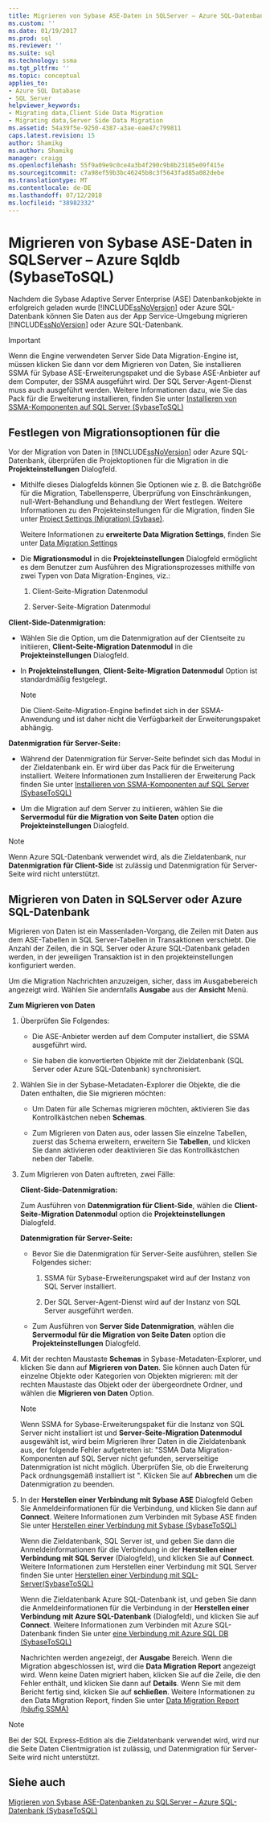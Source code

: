 ```yaml
---
title: Migrieren von Sybase ASE-Daten in SQLServer – Azure SQL-Datenbank | Microsoft-Dokumentation
ms.custom: ''
ms.date: 01/19/2017
ms.prod: sql
ms.reviewer: ''
ms.suite: sql
ms.technology: ssma
ms.tgt_pltfrm: ''
ms.topic: conceptual
applies_to:
- Azure SQL Database
- SQL Server
helpviewer_keywords:
- Migrating data,Client Side Data Migration
- Migrating data,Server Side Data Migration
ms.assetid: 54a39f5e-9250-4387-a3ae-eae47c799811
caps.latest.revision: 15
author: Shamikg
ms.author: Shamikg
manager: craigg
ms.openlocfilehash: 55f9a09e9c0ce4a3b4f290c9b8b23185e09f415e
ms.sourcegitcommit: c7a98ef59b3bc46245b8c3f5643fad85a082debe
ms.translationtype: MT
ms.contentlocale: de-DE
ms.lasthandoff: 07/12/2018
ms.locfileid: "38982332"
---
```

# <a name="migrating-sybase-ase-data-into-sql-server---azure-sql-db--sybasetosql"></a>Migrieren von Sybase ASE-Daten in SQLServer – Azure Sqldb (SybaseToSQL)
Nachdem die Sybase Adaptive Server Enterprise (ASE) Datenbankobjekte in erfolgreich geladen wurde [!INCLUDE[ssNoVersion](../../includes/ssnoversion_md.md)] oder Azure SQL-Datenbank können Sie Daten aus der App Service-Umgebung migrieren [!INCLUDE[ssNoVersion](../../includes/ssnoversion_md.md)] oder Azure SQL-Datenbank.  
  
> [!IMPORTANT]  
> Wenn die Engine verwendeten Server Side Data Migration-Engine ist, müssen klicken Sie dann vor dem Migrieren von Daten, Sie installieren SSMA für Sybase ASE-Erweiterungspaket und die Sybase ASE-Anbieter auf dem Computer, der SSMA ausgeführt wird. Der SQL Server-Agent-Dienst muss auch ausgeführt werden. Weitere Informationen dazu, wie Sie das Pack für die Erweiterung installieren, finden Sie unter [Installieren von SSMA-Komponenten auf SQL Server (SybaseToSQL)](http://msdn.microsoft.com/5ad9e12c-2cdb-4dd2-8703-05a23242d19d)  
  
## <a name="setting-migration-options"></a>Festlegen von Migrationsoptionen für die  
Vor der Migration von Daten in [!INCLUDE[ssNoVersion](../../includes/ssnoversion_md.md)] oder Azure SQL-Datenbank, überprüfen die Projektoptionen für die Migration in die **Projekteinstellungen** Dialogfeld.  
  
-   Mithilfe dieses Dialogfelds können Sie Optionen wie z. B. die Batchgröße für die Migration, Tabellensperre, Überprüfung von Einschränkungen, null-Wert-Behandlung und Behandlung der Wert festlegen. Weitere Informationen zu den Projekteinstellungen für die Migration, finden Sie unter [Project Settings (Migration) (Sybase)](http://msdn.microsoft.com/82f8857f-7ab1-4738-ab6e-b1e95ea94924).  
  
    Weitere Informationen zu **erweiterte Data Migration Settings**, finden Sie unter [Data Migration Settings](http://msdn.microsoft.com/94d7a083-2dbc-4e3d-94dd-92b7ff9d0c2d)  
  
-   Die **Migrationsmodul** in die **Projekteinstellungen** Dialogfeld ermöglicht es dem Benutzer zum Ausführen des Migrationsprozesses mithilfe von zwei Typen von Data Migration-Engines, viz.:  
  
    1.  Client-Seite-Migration Datenmodul  
  
    2.  Server-Seite-Migration Datenmodul  
  
**Client-Side-Datenmigration:**  
  
-   Wählen Sie die Option, um die Datenmigration auf der Clientseite zu initiieren, **Client-Seite-Migration Datenmodul** in die **Projekteinstellungen** Dialogfeld.  
  
-   In **Projekteinstellungen**, **Client-Seite-Migration Datenmodul** Option ist standardmäßig festgelegt.  
  
    > [!NOTE]  
    > Die Client-Seite-Migration-Engine befindet sich in der SSMA-Anwendung und ist daher nicht die Verfügbarkeit der Erweiterungspaket abhängig.  
  
**Datenmigration für Server-Seite:**  
  
-   Während der Datenmigration für Server-Seite befindet sich das Modul in der Zieldatenbank ein. Er wird über das Pack für die Erweiterung installiert. Weitere Informationen zum Installieren der Erweiterung Pack finden Sie unter [Installieren von SSMA-Komponenten auf SQL Server (SybaseToSQL)](http://msdn.microsoft.com/5ad9e12c-2cdb-4dd2-8703-05a23242d19d)  
  
-   Um die Migration auf dem Server zu initiieren, wählen Sie die **Servermodul für die Migration von Seite Daten** option die **Projekteinstellungen** Dialogfeld.  
  
> [!NOTE]  
> Wenn Azure SQL-Datenbank verwendet wird, als die Zieldatenbank, nur **Datenmigration für Client-Side** ist zulässig und Datenmigration für Server-Seite wird nicht unterstützt.  
  
## <a name="migrating-data-to-sql-server-or-azure-sql-db"></a>Migrieren von Daten in SQLServer oder Azure SQL-Datenbank  
Migrieren von Daten ist ein Massenladen-Vorgang, die Zeilen mit Daten aus dem ASE-Tabellen in SQL Server-Tabellen in Transaktionen verschiebt. Die Anzahl der Zeilen, die in SQL Server oder Azure SQL-Datenbank geladen werden, in der jeweiligen Transaktion ist in den projekteinstellungen konfiguriert werden.  
  
Um die Migration Nachrichten anzuzeigen, sicher, dass im Ausgabebereich angezeigt wird. Wählen Sie andernfalls **Ausgabe** aus der **Ansicht** Menü.  
  
**Zum Migrieren von Daten**  
  
1.  Überprüfen Sie Folgendes:  
  
    -   Die ASE-Anbieter werden auf dem Computer installiert, die SSMA ausgeführt wird.  
  
    -   Sie haben die konvertierten Objekte mit der Zieldatenbank (SQL Server oder Azure SQL-Datenbank) synchronisiert.  
  
2.  Wählen Sie in der Sybase-Metadaten-Explorer die Objekte, die die Daten enthalten, die Sie migrieren möchten:  
  
    -   Um Daten für alle Schemas migrieren möchten, aktivieren Sie das Kontrollkästchen neben **Schemas**.  
  
    -   Zum Migrieren von Daten aus, oder lassen Sie einzelne Tabellen, zuerst das Schema erweitern, erweitern Sie **Tabellen**, und klicken Sie dann aktivieren oder deaktivieren Sie das Kontrollkästchen neben der Tabelle.  
  
3.  Zum Migrieren von Daten auftreten, zwei Fälle:  
  
    **Client-Side-Datenmigration:**  
  
    Zum Ausführen von **Datenmigration für Client-Side**, wählen die **Client-Seite-Migration Datenmodul** option die **Projekteinstellungen** Dialogfeld.  
  
    **Datenmigration für Server-Seite:**  
  
    -   Bevor Sie die Datenmigration für Server-Seite ausführen, stellen Sie Folgendes sicher:  
  
        1.  SSMA für Sybase-Erweiterungspaket wird auf der Instanz von SQL Server installiert.  
  
        2.  Der SQL Server-Agent-Dienst wird auf der Instanz von SQL Server ausgeführt werden.  
  
    -   Zum Ausführen von **Server Side Datenmigration**, wählen die **Servermodul für die Migration von Seite Daten** option die **Projekteinstellungen** Dialogfeld.  
  
4.  Mit der rechten Maustaste **Schemas** in Sybase-Metadaten-Explorer, und klicken Sie dann auf **Migrieren von Daten**. Sie können auch Daten für einzelne Objekte oder Kategorien von Objekten migrieren: mit der rechten Maustaste das Objekt oder der übergeordnete Ordner, und wählen die **Migrieren von Daten** Option.  
  
    > [!NOTE]  
    > Wenn SSMA for Sybase-Erweiterungspaket für die Instanz von SQL Server nicht installiert ist und **Server-Seite-Migration Datenmodul** ausgewählt ist, wird beim Migrieren Ihrer Daten in die Zieldatenbank aus, der folgende Fehler aufgetreten ist: "SSMA Data Migration-Komponenten auf SQL Server nicht gefunden, serverseitige Datenmigration ist nicht möglich. Überprüfen Sie, ob die Erweiterung Pack ordnungsgemäß installiert ist ". Klicken Sie auf **Abbrechen** um die Datenmigration zu beenden.  
  
5.  In der **Herstellen einer Verbindung mit Sybase ASE** Dialogfeld Geben Sie Anmeldeinformationen für die Verbindung, und klicken Sie dann auf **Connect**. Weitere Informationen zum Verbinden mit Sybase ASE finden Sie unter [Herstellen einer Verbindung mit Sybase &#40;SybaseToSQL&#41;](../../ssma/sybase/connect-to-sybase-sybasetosql.md)  
  
    Wenn die Zieldatenbank, SQL Server ist, und geben Sie dann die Anmeldeinformationen für die Verbindung in der **Herstellen einer Verbindung mit SQL Server** (Dialogfeld), und klicken Sie auf **Connect**. Weitere Informationen zum Herstellen einer Verbindung mit SQL Server finden Sie unter [Herstellen einer Verbindung mit SQL-Server(SybaseToSQL)](http://msdn.microsoft.com/dd368a1a-45b0-40e9-b4d3-5cdb48c26606)  
  
    Wenn die Zieldatenbank Azure SQL-Datenbank ist, und geben Sie dann die Anmeldeinformationen für die Verbindung in der **Herstellen einer Verbindung mit Azure SQL-Datenbank** (Dialogfeld), und klicken Sie auf **Connect**. Weitere Informationen zum Verbinden mit Azure SQL-Datenbank finden Sie unter [eine Verbindung mit Azure SQL DB &#40;SybaseToSQL&#41;](../../ssma/sybase/connecting-to-azure-sql-db-sybasetosql.md)  
  
    Nachrichten werden angezeigt, der **Ausgabe** Bereich. Wenn die Migration abgeschlossen ist, wird die **Data Migration Report** angezeigt wird. Wenn keine Daten migriert haben, klicken Sie auf die Zeile, die den Fehler enthält, und klicken Sie dann auf **Details**. Wenn Sie mit dem Bericht fertig sind, klicken Sie auf **schließen**. Weitere Informationen zu den Data Migration Report, finden Sie unter [Data Migration Report (häufig SSMA)](http://msdn.microsoft.com/bbfb9d88-5a98-4980-8d19-c5d78bd0d241)  
  
> [!NOTE]  
> Bei der SQL Express-Edition als die Zieldatenbank verwendet wird, wird nur die Seite Daten Clientmigration ist zulässig, und Datenmigration für Server-Seite wird nicht unterstützt.  
  
## <a name="see-also"></a>Siehe auch  
[Migrieren von Sybase ASE-Datenbanken zu SQLServer – Azure SQL-Datenbank &#40;SybaseToSQL&#41;](../../ssma/sybase/migrating-sybase-ase-databases-to-sql-server-azure-sql-db-sybasetosql.md)  
  
